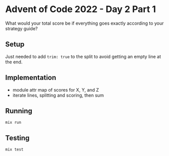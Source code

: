 # Advent of Code 2022 - Day 2 Part 1

What would your total score be if everything goes exactly according to your
strategy guide?

## Setup

Just needed to add `trim: true` to the split to avoid getting an empty line at
the end.

## Implementation

* module attr map of scores for X, Y, and Z
* iterate lines, splitting and scoring, then sum

## Running

`mix run`

## Testing

`mix test`

